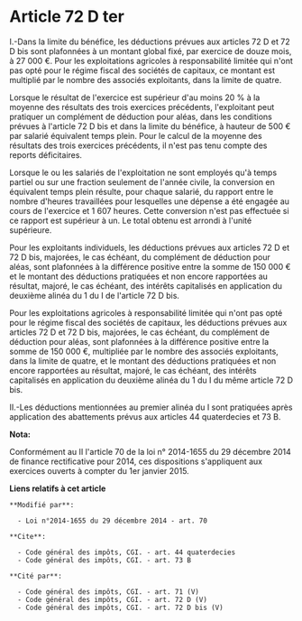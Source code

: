 # Article 72 D ter

I.-Dans la limite du bénéfice, les déductions prévues aux articles 72 D et 72 D bis sont plafonnées à un montant global fixé,
par exercice de douze mois, à 27 000 €. Pour les exploitations agricoles à responsabilité limitée qui n'ont pas opté pour le
régime fiscal des sociétés de capitaux, ce montant est multiplié par le nombre des associés exploitants, dans la limite de
quatre.

Lorsque le résultat de l'exercice est supérieur d'au moins 20 % à la moyenne des résultats des trois exercices précédents,
l'exploitant peut pratiquer un complément de déduction pour aléas, dans les conditions prévues à l'article 72 D bis et dans
la limite du bénéfice, à hauteur de 500 € par salarié équivalent temps plein. Pour le calcul de la moyenne des résultats des
trois exercices précédents, il n'est pas tenu compte des reports déficitaires. 

Lorsque le ou les salariés de l'exploitation ne sont employés qu'à temps partiel ou sur une fraction seulement de l'année
civile, la conversion en équivalent temps plein résulte, pour chaque salarié, du rapport entre le nombre d'heures travaillées
pour lesquelles une dépense a été engagée au cours de l'exercice et 1 607 heures. Cette conversion n'est pas effectuée si ce
rapport est supérieur à un. Le total obtenu est arrondi à l'unité supérieure. 

Pour les exploitants individuels, les déductions prévues aux articles 72 D et 72 D bis, majorées, le cas échéant, du
complément de déduction pour aléas, sont plafonnées à la différence positive entre la somme de 150 000 € et le montant des
déductions pratiquées et non encore rapportées au résultat, majoré, le cas échéant, des intérêts capitalisés en application
du deuxième alinéa du 1 du I de l'article 72 D bis. 

Pour les exploitations agricoles à responsabilité limitée qui n'ont pas opté pour le régime fiscal des sociétés de capitaux,
les déductions prévues aux articles 72 D et 72 D bis, majorées, le cas échéant, du complément de déduction pour aléas, sont
plafonnées à la différence positive entre la somme de 150 000 €, multipliée par le nombre des associés exploitants, dans la
limite de quatre, et le montant des déductions pratiquées et non encore rapportées au résultat, majoré, le cas échéant, des
intérêts capitalisés en application du deuxième alinéa du 1 du I du même article 72 D bis. 

II.-Les déductions mentionnées au premier alinéa du I sont pratiquées après application des abattements prévus aux articles
44 quaterdecies et 73 B.

**Nota:**

Conformément au II l'article 70 de la loi n° 2014-1655 du 29 décembre 2014 de finance rectificative pour 2014, ces
dispositions s'appliquent aux exercices ouverts à compter du 1er janvier 2015.

**Liens relatifs à cet article**

	**Modifié par**:

	  - Loi n°2014-1655 du 29 décembre 2014 - art. 70

	**Cite**:

	  - Code général des impôts, CGI. - art. 44 quaterdecies
	  - Code général des impôts, CGI. - art. 73 B

	**Cité par**:

	  - Code général des impôts, CGI. - art. 71 (V)
	  - Code général des impôts, CGI. - art. 72 D (V)
	  - Code général des impôts, CGI. - art. 72 D bis (V)
